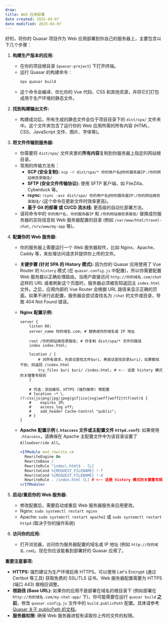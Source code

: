 ```yaml
---
draw:
title: Web 应用部署
date created: 2025-04-07
date modified: 2025-04-07
---
```


好的，将你的 Quasar 项目作为 Web 应用部署到你自己的服务器上，主要包含以下几个步骤：

1. **构建生产版本的应用:**
    * 在你的项目根目录 (`quasar-project`) 下打开终端。
    * 运行 Quasar 的构建命令：
        ```bash
        npx quasar build
        ```
    * 这个命令会编译、优化你的 Vue 代码、CSS 和其他资源，并将它们打包成用于生产环境的静态文件。

2. **找到构建输出文件:**
    * 构建成功后，所有生成的静态文件会位于项目目录下的 `dist/spa/` 文件夹中。这个文件夹包含了运行你的 Web 应用所需的所有内容 (HTML、CSS、JavaScript 文件、图片、字体等)。

3. **将文件传输到服务器:**
    * 你需要将 `dist/spa/` 文件夹里的**所有内容**复制到你服务器上指定的网站根目录。
    * 常用的传输方法有：
        * **SCP (安全复制):** `scp -r dist/spa/* 你的用户名@你的服务器IP:/你的网站根目录路径/`
        * **SFTP (安全文件传输协议):** 使用 SFTP 客户端，如 FileZilla、Cyberduck 等。
        * **rsync:** `rsync -avz dist/spa/ 你的用户名@你的服务器IP:/你的网站根目录路径/` (这个命令在更新文件时效率更高)。
        * **基于 Git 的部署 或 CI/CD 流水线:** 更高级的自动化部署方法。
    * 请将命令中的 `你的用户名`、`你的服务器IP` 和 `/你的网站根目录路径/` 替换成你服务器的实际信息和 Web 服务器配置的目录 (例如 `/var/www/html/travel-chat`, `/srv/www/my-app` 等)。

4. **配置你的 Web 服务器:**
    * 你的服务器上需要运行一个 Web 服务器软件，比如 Nginx、Apache、Caddy 等，来处理访问请求并提供你上传的文件。
    * **关键步骤 (针对 SPA 的 History 模式):** 因为你的 Quasar 应用使用了 Vue Router 的 `history` 模式 (在 `quasar.config.js` 中配置)，所以你需要配置 Web 服务器以正确处理路由。当用户直接访问 `http://你的域名.com/chat` 这样的 URL 或者刷新这个页面时，服务器必须被告知返回主 `index.html` 文件。之后，应用内部的 Vue Router 会根据 URL 路径来显示正确的页面。如果不进行此配置，服务器会尝试查找名为 `/chat` 的文件或目录，导致 404 Not Found 错误。
    * **Nginx 配置示例:**
        ```nginx
        server {
            listen 80;
            server_name 你的域名.com; # 替换成你的域名或 IP 地址

            root /你的网站根目录路径; # 你复制 dist/spa/* 文件的路径
            index index.html;

            location / {
                # 对所有请求，先尝试查找文件$uri，再尝试查找目录$uri/，如果都找不到，则返回 /index.html
                try_files $uri $uri/ /index.html; # <-- 这是 history 模式的关键重写规则
            }

            # 可选：添加缓存、HTTPS (强烈推荐) 等配置
            # location ~* \.(?:css|js|png|jpg|jpeg|gif|ico|svg|woff|woff2|ttf|eot)$ {
            #    expires 1M;
            #    access_log off;
            #    add_header Cache-Control "public";
            # }
        }
        ```

    * **Apache 配置示例 (`.htaccess` 文件或主配置文件 `httpd.conf`):**
        如果使用 `.htaccess`，请确保在 Apache 主配置文件中为该目录设置了 `AllowOverride All`。
        ```apache
        <IfModule mod_rewrite.c>
          RewriteEngine On
          RewriteBase /
          RewriteRule ^index\.html$ - [L]
          RewriteCond %{REQUEST_FILENAME} !-f
          RewriteCond %{REQUEST_FILENAME} !-d
          RewriteRule . /index.html [L] # <-- 这是 history 模式的关键重写规则
        </IfModule>
        ```

5. **启动/重启你的 Web 服务器:**
    * 修改配置后，需要启动或重启 Web 服务器服务来应用更改。
    * Nginx: `sudo systemctl restart nginx`
    * Apache: `sudo systemctl restart apache2` 或 `sudo systemctl restart httpd` (取决于你的操作系统)

6. **访问你的应用:**
    * 打开浏览器，访问你为服务器配置的域名或 IP 地址 (例如 `http://你的域名.com`)。现在你应该能看到部署好的 Quasar 应用了。

**重要注意事项:**

* **HTTPS:** 强烈建议为生产环境启用 HTTPS。可以使用 Let's Encrypt (通过 Certbot 等工具) 获取免费的 SSL/TLS 证书。Web 服务器配置需要为 HTTPS (端口 443) 做相应调整。
* **根路径 (Base URL):** 如果你的应用不是部署在域名的根目录下 (例如部署在 `http://你的域名.com/my-chat-app/` 下)，你可能需要在运行 `quasar build` **之前**，修改 `quasar.config.js` 文件中的 `build.publicPath` 配置。具体请参考 [Quasar 关于 publicPath 的文档](https://quasar.dev/quasar-cli-vite/quasar-config-file#publicpath)。
* **服务器权限:** 确保 Web 服务器进程有读取你上传的文件的权限。
